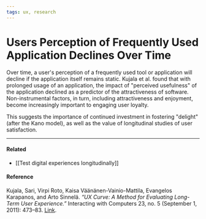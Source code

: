 ```yaml
---
tags: ux, research
---
```


# Users Perception of Frequently Used Application Declines Over Time

Over time, a user's perception of a frequently used tool or application will
decline if the application itself remains static. Kujala et al. found that with
prolonged usage of an application, the impact of "perceived usefulness" of the
application declined as a predictor of the attractiveness of software.
Non-instrumental factors, in turn, including attractiveness and enjoyment,
become increasingly important to engaging user loyalty.

This suggests the importance of continued investment in fostering "delight"
(after the Kano model), as well as the value of longitudinal studies of user
satisfaction.

---

#### Related

- [[Test digital experiences longitudinally]]

#### Reference

Kujala, Sari, Virpi Roto, Kaisa Väänänen-Vainio-Mattila, Evangelos Karapanos,
and Arto Sinnelä. _“UX Curve: A Method for Evaluating Long-Term User
Experience.”_ Interacting with Computers 23, no. 5 (September 1, 2011): 473–83.
[Link](https://doi.org/10.1016/j.intcom.2011.06.005).
